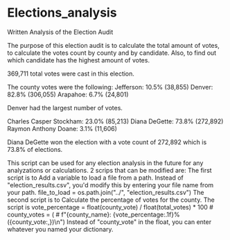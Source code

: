 # Elections_analysis
Written Analysis of the Election Audit 

The purpose of this election audit is to calculate the total amount of votes, to calculate the votes count by county and by candidate. Also, to find out which candidate has the highest amount of votes.

369,711 total votes were cast in this election.

The county votes were the following: 
Jefferson: 10.5% (38,855)
Denver: 82.8% (306,055)
Arapahoe: 6.7% (24,801)

Denver had the largest number of votes.

Charles Casper Stockham: 23.0% (85,213)
Diana DeGette: 73.8% (272,892)
Raymon Anthony Doane: 3.1% (11,606)

Diana DeGette won the election with a vote count of 272,892 which is 73.8% of elections.

This script can be used for any election analysis in the future for any analyzations or calculations.
2 scrips that can be modified are: 
The first script is to Add a variable to load a file from a path. Instead of "election_results.csv", you'd modify this by entering your file name from your path.
file_to_load = os.path.join("../", "election_results.csv") 
The second script is to Calculate the percentage of votes for the county.
The script is vote_percentage = float(county_vote) / float(total_votes) * 100
        #    county_votes = (
        #    f"{county_name}: {vote_percentage:.1f}% ({county_vote:,})\n")
Instead of "county_vote" in the float, you can enter whatever you named your dictionary.
